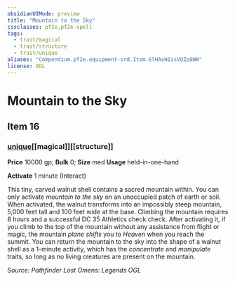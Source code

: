 ```yaml
---
obsidianUIMode: preview
title: "Mountain to the Sky"
cssclasses: pf2e,pf2e-spell
tags:
  - trait/magical
  - trait/structure
  - trait/unique
aliases: "Compendium.pf2e.equipment-srd.Item.ElHAsHIzsVQZp8WW"
license: OGL
---
```

# Mountain to the Sky
## Item 16
### [unique](unique "Unique Rarity Trait")[[magical]][[structure]]


**Price** 10000 gp; 
**Bulk** 0; **Size** med
**Usage** held-in-one-hand

**Activate** 1 minute (Interact)

This tiny, carved walnut shell contains a sacred mountain within. You can only activate _mountain to the sky_ on an unoccupied patch of earth or soil. When activated, the walnut transforms into an impossibly steep mountain, 5,000 feet tall and 100 feet wide at the base. Climbing the mountain requires 8 hours and a successful DC 35 Athletics check check. After activating it, if you climb to the top of the mountain without any assistance from flight or magic, the mountain _plane shifts_ you to _Heaven_ when you reach the summit. You can return the mountain to the sky into the shape of a walnut shell as a 1-minute activity, which has the _concentrate_ and _manipulate_ traits, so long as no living creatures are present on the mountain.

*Source: Pathfinder Lost Omens: Legends*
*OGL*